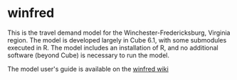 # winfred


This is the travel demand model for the Winchester-Fredericksburg, Virginia region. The model is
developed largely in Cube 6.1, with some submodules executed in R. The model
includes an installation of R, and no additional software (beyond Cube) is
necessary to run the model.



The model user's guide is available on the [winfred wiki](https://github.com/pbsag/winfred/wiki)
